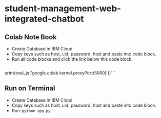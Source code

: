 ﻿# student-management-web-integrated-chatbot
 
## Colab Note Book
- Create Database in IBM Cloud
- Copy keys such as host, uid, password, host and paste into code block.
- Run all code blocks and click the link below this code block:
  ```from google.colab.output import eval_js
print(eval_js('google.colab.kernel.proxyPort(5000)'))```

## Run on Terminal
- Create Database in IBM Cloud
- Copy keys such as host, uid, password, host and paste into code block.
- Run:
  ```python app.py ```

